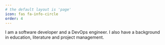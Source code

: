 ```yaml
---
# the default layout is 'page'
icon: fas fa-info-circle
order: 4
---
```


I am a software developer and a DevOps engineer. 
I also have a background in education, literature and project management.

